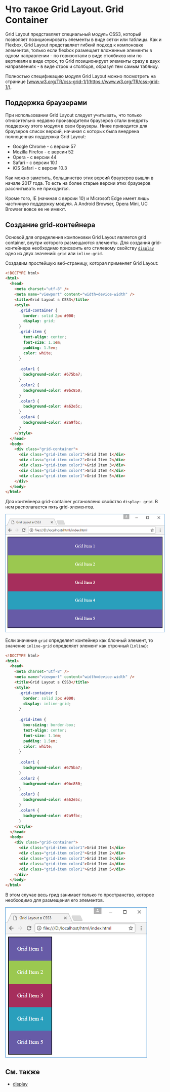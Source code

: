 # Что такое Grid Layout. Grid Container

Grid Layout представляет специальный модуль CSS3, который позволяет позиционировать элементы в виде сетки или таблицы. Как и Flexbox, Grid Layout представляет гибкий подход к компоновке элементов, только если flexbox размещает вложенные элементы в одном направлении - по горизонтали в виде столбиков или по вертикали в виде строк, то Grid позиционирует элементы сразу в двух направлениях - в виде строк и столбцов, образуя тем самым таблицу.

Полностью спецификацию модуля Grid Layout можно посмотреть на странице [www.w3.org/TR/css-grid-1/](https://www.w3.org/TR/css-grid-1/).

## Поддержка браузерами

При использовании Grid Layout следует учитывать, что только относительно недавно производители браузеров стали внедрять поддержку этого модуля в свои браузеры. Ниже приводится для браузеров список версий, начиная с которых была внедрена полноценная поддержка Grid Layout:

- Google Chrome - с версии 57
- Mozilla Firefox - с версии 52
- Opera - с версии 44
- Safari - с версии 10.1
- iOS Safari - с версии 10.3

Как можно заметить, большинство этих версий браузеров вышли в начале 2017 года. То есть на более старые версии этих браузеров рассчитывать не приходится.

Кроме того, IE (начиная с версии 10) и Microsoft Edge имеет лишь частичную поддержку модуля. А Android Browser, Opera Mini, UC Browser вовсе ее не имеют.

## Создание grid-контейнера

Основой для определения компоновки Grid Layout является grid container, внутри которого размещаются элементы. Для создания grid-контейнера необходимо присвоить его стилевому свойству [`display`](/css/display.md) одно из двух значений: `grid` или `inline-grid`.

Создадим простейшую веб-страницу, которая применяет Grid Layout:

```html
<!DOCTYPE html>
<html>
  <head>
    <meta charset="utf-8" />
    <meta name="viewport" content="width=device-width" />
    <title>Grid Layout в CSS3</title>
    <style>
      .grid-container {
        border: solid 2px #000;
        display: grid;
      }
      .grid-item {
        text-align: center;
        font-size: 1.1em;
        padding: 1.5em;
        color: white;
      }

      .color1 {
        background-color: #675ba7;
      }
      .color2 {
        background-color: #9bc850;
      }
      .color3 {
        background-color: #a62e5c;
      }
      .color4 {
        background-color: #2a9fbc;
      }
    </style>
  </head>
  <body>
    <div class="grid-container">
      <div class="grid-item color1">Grid Item 1</div>
      <div class="grid-item color2">Grid Item 2</div>
      <div class="grid-item color3">Grid Item 3</div>
      <div class="grid-item color4">Grid Item 4</div>
      <div class="grid-item color1">Grid Item 5</div>
    </div>
  </body>
</html>
```

Для контейнера grid-container установлено свойство `display: grid`. В нем располагается пять grid-элементов.

![Grid Layout](grid-1-1.png)

Если значение `grid` определяет контейнер как блочный элемент, то значение `inline-grid` определяет элемент как строчный (`inline`):

```html
<!DOCTYPE html>
<html>
  <head>
    <meta charset="utf-8" />
    <meta name="viewport" content="width=device-width" />
    <title>Grid Layout в CSS3</title>
    <style>
      .grid-container {
        border: solid 2px #000;
        display: inline-grid;
      }

      .grid-item {
        box-sizing: border-box;
        text-align: center;
        font-size: 1.1em;
        padding: 1.5em;
        color: white;
      }

      .color1 {
        background-color: #675ba7;
      }
      .color2 {
        background-color: #9bc850;
      }
      .color3 {
        background-color: #a62e5c;
      }
      .color4 {
        background-color: #2a9fbc;
      }
    </style>
  </head>
  <body>
    <div class="grid-container">
      <div class="grid-item color1">Grid Item 1</div>
      <div class="grid-item color2">Grid Item 2</div>
      <div class="grid-item color3">Grid Item 3</div>
      <div class="grid-item color4">Grid Item 4</div>
      <div class="grid-item color1">Grid Item 5</div>
    </div>
  </body>
</html>
```

В этом случае весь грид занимает только то пространство, которое необходимо для размещения его элементов.

![Grid Layout](grid-1-2.png)

## См. также

- [display](/css/display.md)
